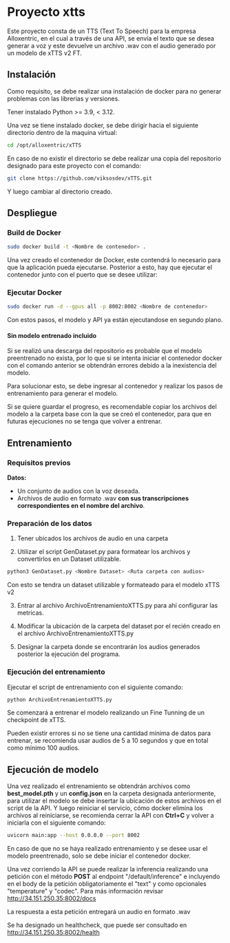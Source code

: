 
# Proyecto xtts

Este proyecto consta de un TTS (Text To Speech) para la empresa Alloxentric, en el cual a través de una API, se envía el texto que se desea generar a voz y este devuelve un archivo .wav con el audio generado por un modelo de xTTS v2 FT.



## Instalación

Como requisito, se debe realizar una instalación de docker para no generar problemas con las librerias y versiones. 

Tener instalado Python >= 3.9, < 3.12.

Una vez se tiene instalado docker, se debe dirigir hacia el siguiente directorio dentro de la maquina virtual: 

```bash
cd /opt/alloxentric/xTTS
```

En caso de no existir el directorio se debe realizar una copia del repositorio designado para este proyecto con el comando:

```bash
git clone https://github.com/viksosdev/xTTS.git
```

Y luego cambiar al directorio creado.
    
## Despliegue

### Build de Docker

```bash
sudo docker build -t <Nombre de contenedor> .

```

Una vez creado el contenedor de Docker, este contendrá lo necesario para que la aplicación pueda ejecutarse. Posterior a esto, hay que ejecutar el contenedor junto con el puerto que se desee utilizar:

### Ejecutar Docker

```bash
sudo docker run -d --gpus all -p 8002:8002 <Nombre de contenedor>
```

Con estos pasos, el modelo y API ya están ejecutandose en segundo plano.

#### Sin modelo entrenado incluido

Si se realizó una descarga del repositorio es probable que el modelo preentrenado no exista, por lo que si se intenta iniciar el contenedor docker con el comando anterior se obtendrán errores debido a la inexistencia del modelo.

Para solucionar esto, se debe ingresar al contenedor y realizar los pasos de entrenamiento para generar el modelo.

Si se quiere guardar el progreso, es recomendable copiar los archivos del modelo a la carpeta base con la que se creó el contenedor, para que en futuras ejecuciones no se tenga que volver a entrenar.

## Entrenamiento
### Requisitos previos
**Datos:**
- Un conjunto de audios con la voz deseada.
- Archivos de audio en formato .wav **con sus transcripciones correspondientes en el nombre del archivo**.

### Preparación de los datos

1. Tener ubicados los archivos de audio en una carpeta

2. Utilizar el script GenDataset.py para formatear los archivos y convertirlos en un Dataset utilizable.
```bash
python3 GenDataset.py <Nombre Dataset> <Ruta carpeta con audios>
```

Con esto se tendra un dataset utilizable y formateado para el modelo xTTS v2

3. Entrar al archivo ArchivoEntrenamientoXTTS.py para ahí configurar las metricas.

4. Modificar la ubicación de la carpeta del dataset por el recién creado en el archivo ArchivoEntrenamientoXTTS.py 

5. Designar la carpeta donde se encontrarán los audios generados posterior la ejecución del programa.


### Ejecución del entrenamiento

Ejecutar el script de entrenamiento con el siguiente comando: 

```bash
python ArchivoEntrenamientoXTTS.py 
```

Se comenzará a entrenar el modelo realizando un Fine Tunning de un checkpoint de xTTS.

Pueden existir errores si no se tiene una cantidad mínima de datos para entrenar, se recomienda usar audios de 5 a 10 segundos y que en total como mínimo 100 audios.

## Ejecución de modelo

Una vez realizado el entrenamiento se obtendrán archivos como **best_model.pth** y un **config.json** en la carpeta designada anteriormente, para utilizar el modelo se debe insertar la ubicación de estos archivos en el script de la API. Y luego reiniciar el servicio, cómo docker elimina los archivos al reiniciarse, se recomienda cerrar la API con **Ctrl+C** y volver a iniciarla con el siguiente comando:
```bash
uvicorn main:app --host 0.0.0.0 --port 8002
```

En caso de que no se haya realizado entrenamiento y se desee usar el modelo preentrenado, solo se debe iniciar el contenedor docker.

Una vez corriendo la API se puede realizar la inferencia realizando una petición con el método **POST** al endpoint "/default/inference" e incluyendo en el body de la petición obligatoriamente el "text" y como opcionales "temperature" y "codec".
Para más información revisar http://34.151.250.35:8002/docs

La respuesta a esta petición entregará un audio en formato .wav 

Se ha designado un healthcheck, que puede ser consultado en http://34.151.250.35:8002/health





